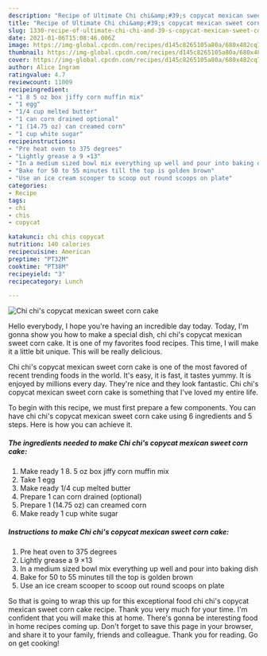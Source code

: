```yaml
---
description: "Recipe of Ultimate Chi chi&amp;#39;s copycat mexican sweet corn cake"
title: "Recipe of Ultimate Chi chi&amp;#39;s copycat mexican sweet corn cake"
slug: 1330-recipe-of-ultimate-chi-chi-and-39-s-copycat-mexican-sweet-corn-cake
date: 2021-01-06T15:08:46.006Z
image: https://img-global.cpcdn.com/recipes/d145c8265105a80a/680x482cq70/chi-chis-copycat-mexican-sweet-corn-cake-recipe-main-photo.jpg
thumbnail: https://img-global.cpcdn.com/recipes/d145c8265105a80a/680x482cq70/chi-chis-copycat-mexican-sweet-corn-cake-recipe-main-photo.jpg
cover: https://img-global.cpcdn.com/recipes/d145c8265105a80a/680x482cq70/chi-chis-copycat-mexican-sweet-corn-cake-recipe-main-photo.jpg
author: Alice Ingram
ratingvalue: 4.7
reviewcount: 11009
recipeingredient:
- "1 8 5 oz box jiffy corn muffin mix"
- "1 egg"
- "1/4 cup melted butter"
- "1 can corn drained optional"
- "1 (14.75 oz) can creamed corn"
- "1 cup white sugar"
recipeinstructions:
- "Pre heat oven to 375 degrees"
- "Lightly grease a 9 ×13"
- "In a medium sized bowl mix everything up well and pour into baking dish"
- "Bake for 50 to 55 minutes till the top is golden brown"
- "Use an ice cream scooper to scoop out round scoops on plate"
categories:
- Recipe
tags:
- chi
- chis
- copycat

katakunci: chi chis copycat 
nutrition: 140 calories
recipecuisine: American
preptime: "PT32M"
cooktime: "PT38M"
recipeyield: "3"
recipecategory: Lunch

---
```



![Chi chi&#39;s copycat mexican sweet corn cake](https://img-global.cpcdn.com/recipes/d145c8265105a80a/680x482cq70/chi-chis-copycat-mexican-sweet-corn-cake-recipe-main-photo.jpg)

Hello everybody, I hope you're having an incredible day today. Today, I'm gonna show you how to make a special dish, chi chi&#39;s copycat mexican sweet corn cake. It is one of my favorites food recipes. This time, I will make it a little bit unique. This will be really delicious.

Chi chi&#39;s copycat mexican sweet corn cake is one of the most favored of recent trending foods in the world. It's easy, it is fast, it tastes yummy. It is enjoyed by millions every day. They're nice and they look fantastic. Chi chi&#39;s copycat mexican sweet corn cake is something that I've loved my entire life.




To begin with this recipe, we must first prepare a few components. You can have chi chi&#39;s copycat mexican sweet corn cake using 6 ingredients and 5 steps. Here is how you can achieve it.

<!--inarticleads1-->

##### The ingredients needed to make Chi chi&#39;s copycat mexican sweet corn cake:

1. Make ready 1 8. 5 oz box jiffy corn muffin mix
1. Take 1 egg
1. Make ready 1/4 cup melted butter
1. Prepare 1 can corn drained (optional)
1. Prepare 1 (14.75 oz) can creamed corn
1. Make ready 1 cup white sugar




<!--inarticleads2-->

##### Instructions to make Chi chi&#39;s copycat mexican sweet corn cake:

1. Pre heat oven to 375 degrees
1. Lightly grease a 9 ×13
1. In a medium sized bowl mix everything up well and pour into baking dish
1. Bake for 50 to 55 minutes till the top is golden brown
1. Use an ice cream scooper to scoop out round scoops on plate




So that is going to wrap this up for this exceptional food chi chi&#39;s copycat mexican sweet corn cake recipe. Thank you very much for your time. I'm confident that you will make this at home. There's gonna be interesting food in home recipes coming up. Don't forget to save this page in your browser, and share it to your family, friends and colleague. Thank you for reading. Go on get cooking!
